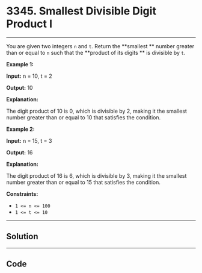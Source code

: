 # 3345. Smallest Divisible Digit Product I

---

You are given two integers `n` and `t`. Return the **smallest ** number greater than or equal to `n` such that the **product of its digits ** is divisible by `t`.

 

**Example 1:**

**Input:** n = 10, t = 2

**Output:** 10

**Explanation:**

The digit product of 10 is 0, which is divisible by 2, making it the smallest number greater than or equal to 10 that satisfies the condition.

**Example 2:**

**Input:** n = 15, t = 3

**Output:** 16

**Explanation:**

The digit product of 16 is 6, which is divisible by 3, making it the smallest number greater than or equal to 15 that satisfies the condition.

 

**Constraints:**

  * `1 <= n <= 100`
  * `1 <= t <= 10`

---

## Solution



---

## Code
```python


```